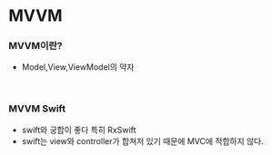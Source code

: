 # MVVM

### MVVM이란?
+ Model,View,ViewModel의 약자

<br>

### MVVM Swift
+ swift와 궁합이 좋다 특히 RxSwift
+ swift는 view와 controller가 합쳐저 있기 때문에 MVC에 적합하지 않다.
